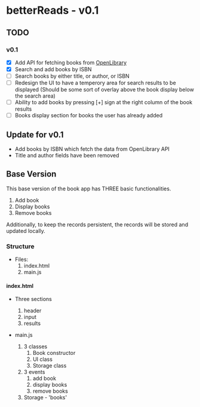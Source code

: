# betterReads - v0.1

## TODO

### v0.1

- [x] Add API for fetching books from [OpenLibrary](https://openlibrary.org/dev/docs/api/)
- [x] Search and add books by ISBN
- [ ] Search books by either title, or author, or ISBN
- [ ] Redesign the UI to have a temperory area for search results to be displayed (Should be some sort of overlay above the book display below the search area)
- [ ] Ability to add books by pressing [+] sign at the right column of the book results
- [ ] Books display section for books the user has already added

## Update for v0.1

- Add books by ISBN which fetch the data from OpenLibrary API
- Title and author fields have been removed

## Base Version

This base version of the book app has THREE basic functionalities.

1. Add book
2. Display books
3. Remove books

Additionally, to keep the records persistent, the records will be stored and updated locally.

### Structure

- Files:
  1. index.html
  2. main.js

#### index.html

- Three sections

  1. header
  2. input
  3. results

- main.js
  1. 3 classes
     1. Book constructor
     2. UI class
     3. Storage class
  2. 3 events
     1. add book
     2. display books
     3. remove books
  3. Storage - 'books'
